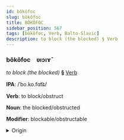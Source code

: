 ```yaml
---
id: bôkôfoc
slug: bôkôfoc
title: BÔKÔFOC
sidebar_position: 567
tags: [bôkôfoc, Verb, Balto-Slavic]
description: to block (the blocked) § Verb
---
```


### bôkôfoc&emsp;<span kind="abugida">ʋıɔıɤ̄</span>

*to block (the blocked)* **§** [Verb](../../tags/Verb)

**IPA**: /ˈbo.ko.fɑt͡ɕ/

**Verb**: to block/obstruct

**Noun**: the blocked/obstructed

**Modifier**: blockable/obstructable

<details>
    <summary>Origin</summary>
    Polish blokować /blɔˈkɔ.vat͡ɕ/<br/>
    <em>Balto-Slavic Language Family</em>
</details>